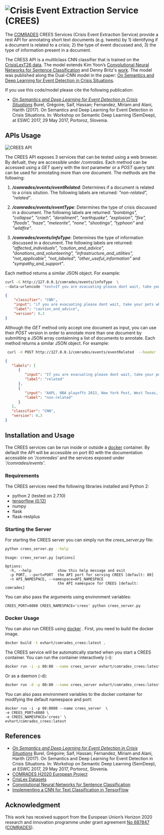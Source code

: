 # ![Crisis Event Extraction Service (CREES)](docs/title.png "Crisis Event Extraction Service (CREES)" )

The [COMRADES](http://www.comrades-project.eu/) CREES Services (Crisis Event Extraction Service) provide a rest API for annotating short text documents (e.g. tweets) by 1) identifying if a document is related to a crisis; 2) the type of event discussed and, 3) the type of information present in a document.

The CRESS API is a multilclass CNN classifier that is trained on the [CrisisLexT26 data](https://github.com/sajao/CrisisLex/tree/master/data/CrisisLexT26). The model extends  Kim Yoon’s [Convolutional Neural Networks for Sentence Classification](http://arxiv.org/abs/1408.5882) and Denny Britz's [work](https://github.com/dennybritz/cnn-text-classification-tf). The model was published along the Dual-CNN model in the paper: [On Semantics and Deep Learning for Event Detection in Crisis Situations](http://oro.open.ac.uk/49639/).


If you use this code/model please cite the following publication:

- *[On Semantics and Deep Learning for Event Detection in Crisis Situations](http://oro.open.ac.uk/49639/)*
Burel, Grégoire; Saif, Hassan; Fernandez, Miriam and Alani, Harith (2017). On Semantics and Deep Learning for Event Detection in Crisis Situations. In: Workshop on Semantic Deep Learning (SemDeep), at ESWC 2017, 29 May 2017, Portoroz, Slovenia.

## APIs Usage
![CREES API](docs/api.png "CREES API")

The CREES API exposes 3 services that can be tested using a web browser. By defualt, they are accessible under */comrades*. Each method can be accessed using a *GET* query with the *text* parameter or a *POST* query taht can be used for annotating more than one document. The methods are the following:

1) ***/comrades/events/eventRelated***: Determines if a document is related to a crisis sitution. The following labels are returned: *"non-related", "related"*.

2) ***/comrades/events/eventType***: Determines the type of crisis discussed in a document. The following labels are returned: *"bombings", "collapse", "crash", "derailment", "earthquake", "explosion", "fire", "floods", "haze", "meteorite", "none", "shootings", "typhoon"* and *"wildfire"*.

3) ***/comrades/events/infoType***: Determines the type of information discussed in a document. The following labels are returned: *"affected_individuals", "caution_and_advice", "donations_and_volunteering", "infrastructure_and_utilities", "not_applicable", "not_labeled", "other_useful_information"* and *"sympathy_and_support"*.

Each method returns a similar JSON object. For example:
```sh
curl -G http://127.0.0.1/comrades/events/infoType  \
--data-urlencode 'text=If you are evacuating please dont wait, take your pets when you evacuate #HighParkFire'
```
```json
{
    "classifier": "CNN",
    "input": "if you are evacuating please dont wait, take your pets when you evacuate ",
    "label": "caution_and_advice",
    "version": 0.3
}
```

Although the *GET* method only accept one document as input, you can use their *POST* version in order to annotate more than one document by submitting a JSON array containning a list of documents to annotate. Each method returns a similar JSON object. For example:

```sh
 curl -X POST http://127.0.0.1/comrades/events/eventRelated  --header 'Content-Type: application/json' -d '["If you are evacuating please dont wait, take your pets when you evacuate #HighParkFire", "AAPL, NBA playoffs 2013, New York Post, West Texas, ..."]'
```
```json
{  
   "labels": [  
      {  
         "input": "If you are evacuating please dont wait, take your pets when you evacuate #HighParkFire",
         "label": "related"
      },
      {  
         "input": "AAPL, NBA playoffs 2013, New York Post, West Texas, ...",
         "label": "non-related"
      }
   ],
   "classifier": "CNN",
   "version": 0.3
}
```

## Installation and Usage
The CREES services can be run inside or outside a [docker](https://docker.com/) container. By default the API will be accessible on port 80 with the documentation accessible on *'/comrades'* and the services exposed under *'/comrades/events'*.

### Requirements
The CREES services need the following libraries installed and Python 2:
* python 2 (tested on 2.7.10)
* [tensorflow (0.12)](https://www.tensorflow.org/versions/r0.12/get_started/os_setup)
* numpy
* flask
* flask-restplus


### Starting the Server
For starting the CREES server you can simply run the *crees_server.py* file:

```sh
python crees_server.py --help
```

```
Usage: crees_server.py [options]

Options:
  -h, --help            show this help message and exit
  -p PORT, --port=PORT  the API port for serving CREES [default: 80]
  -n API_NAMESPACE, --namespace=API_NAMESPACE
                        the API namespace for CREES [default: comrades]
```


You can also pass the arguments using environment variables:
```
CREES_PORT=8080 CREES_NAMESPACE='crees' python crees_server.py
```

### Docker Usage
You can also run CREES using [docker](https://docker.com/) . First, you need to build the docker image.
```sh
docker build -t evhart/comrades_crees:latest .
```

The CREES service will be automatically started when you start a CREES container. You can run the container interactively (-i):
```sh
docker run -i -p 80:80 --name crees_server evhart/comrades_crees:latest
```
Or as a daemon (-d):
```sh
docker run -d -p 80:80 --name crees_server evhart/comrades_crees:latest
```

You can also pass environment variables to the docker container for modifying the default namespace and port:
```
docker run -i -p 80:8080 --name crees_server  \
-e CREES_PORT=8080 \
-e CREES_NAMESPACE='crees' \
evhart/comrades_crees:latest
```




## References
- *[On Semantics and Deep Learning for Event Detection in Crisis Situations](http://oro.open.ac.uk/49639/)*
Burel, Grégoire; Saif, Hassan; Fernandez, Miriam and Alani, Harith (2017). On Semantics and Deep Learning for Event Detection in Crisis Situations. In: Workshop on Semantic Deep Learning (SemDeep), at ESWC 2017, 29 May 2017, Portoroz, Slovenia.
- [COMRADES H2020 European Project](http://www.comrades-project.eu/)
- [CrisLex Datasets](http://crisislex.org/data-collections.html)
- [Convolutional Neural Networks for Sentence Classification](http://arxiv.org/abs/1408.5882)
- [Implementing a CNN for Text Classification in TensorFlow](http://www.wildml.com/2015/12/implementing-a-cnn-for-text-classification-in-tensorflow/)

## Acknowledgment
This work has received support from the European Union’s Horizon 2020 research and innovation programme under grant agreement [No 687847](http://cordis.europa.eu/project/rcn/198819_en.html) ([COMRADES](http://www.comrades-project.eu/)).
